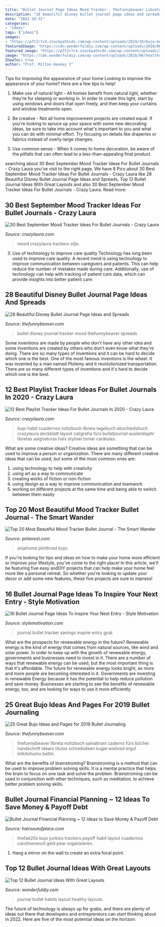 ```yaml
---
title: "Bullet Journal Page Ideas Mood Tracker - Thefunnybeaver Libreta Notizbuch Salvabrani Caderno Fürs Bücher Handschrift Idears Titulos Schreibideen Kugel Wishred Ergul Bitkitohumu Bellet"
description: "28 beautiful disney bullet journal page ideas and spreads"
date: "2022-10-31"
categories:
- "ideas"
tags: ["ideas"]
images:
- "https://p7t2r7c4.stackpathcdn.com/wp-content/uploads/2019/10/bujo-music-spread.jpg"
featuredImage: "https://cdn.wonderfuldiy.com/wp-content/uploads/2016/06/healthy-habits-1024x769.jpg"
featured_image: "https://p7t2r7c4.stackpathcdn.com/wp-content/uploads/2019/09/sept-mood-page.jpg"
image: "https://cdn.wonderfuldiy.com/wp-content/uploads/2016/06/healthy-habits-1024x769.jpg"
ShowToc: true
author: "Prof. Milton Heaney I"
---
```



Tips for improving the appearance of your home
Looking to improve the appearance of your home? Here are a few tips to help!
1. Make use of natural light - All homes benefit from natural light, whether they're for sleeping or working in. In order to create this light, start by using windows and doors that open freely, and then keep your curtains and window treatments open.

2. Be creative - Not all home improvement projects are created equal. If you're looking to spruce up your space with some new decorating ideas, be sure to take into account what's important to you and what you can do with minimal effort. Try focusing on details like draperies or fabrics instead of overly-large changes.

3. Use common sense - When it comes to home decoration, be aware of the pitfalls that can often lead to a less-than-appealing final product.

	

		
searching about 30 Best September Mood Tracker Ideas For Bullet Journals - Crazy Laura you've visit to the right page. We have 8 Pics about 30 Best September Mood Tracker Ideas For Bullet Journals - Crazy Laura like 28 Beautiful Disney Bullet Journal Page Ideas and Spreads, Top 12 Bullet Journal Ideas With Great Layouts and also 30 Best September Mood Tracker Ideas For Bullet Journals - Crazy Laura. Read more:
		
    
## 30 Best September Mood Tracker Ideas For Bullet Journals - Crazy Laura

<img loading=lazy src="https://p7t2r7c4.stackpathcdn.com/wp-content/uploads/2019/09/sept-mood-page.jpg" onerror="this.onerror=null;this.src='https://tse2.mm.bing.net/th?id=OIP.ic_UeclUS7bIetA6rTKNMQHaLH&amp;pid=15.1';" alt="30 Best September Mood Tracker Ideas For Bullet Journals - Crazy Laura">

_Source: crazylaura.com_

>mood crazylaura trackers silje. 

	

3) Use of technology to improve care quality
Technology has long been used to improve care quality. A recent trend is using technology to improve communication between caregivers and patients. This can help reduce the number of mistakes made during care. Additionally, use of technology can help with tracking of patient care data, which can provide insights into better patient care.

    
## 28 Beautiful Disney Bullet Journal Page Ideas And Spreads

<img loading=lazy src="http://thefunnybeaver.com/wp-content/uploads/2018/07/diy-disney-mood-tracker.jpg" onerror="this.onerror=null;this.src='https://tse1.mm.bing.net/th?id=OIP.0r7bQBvPG1k-FcHQhOmxKwHaKI&amp;pid=15.1';" alt="28 Beautiful Disney Bullet Journal Page Ideas and Spreads">

_Source: thefunnybeaver.com_

>bullet disney journal tracker mood thefunnybeaver spreads. 

	

Some inventions are made by people who don't have any other idea and some inventions are created by others who don't even know what they're doing. There are so many types of inventions and it can be hard to decide which one is the best. One of the most famous inventions is the wheel. It was invented by a man named Ptolemy and it revolutionized transportation. There are so many different types of inventions and it's hard to decide which one is the best.

    
## 12 Best Playlist Tracker Ideas For Bullet Journals In 2020 - Crazy Laura

<img loading=lazy src="https://p7t2r7c4.stackpathcdn.com/wp-content/uploads/2019/10/bujo-music-spread.jpg" onerror="this.onerror=null;this.src='https://tse4.mm.bing.net/th?id=OIP.jmFnnvdbaZNfTfKn9evwvwHaLH&amp;pid=15.1';" alt="12 Best Playlist Tracker Ideas For Bullet Journals In 2020 - Crazy Laura">

_Source: crazylaura.com_

>bujo habit cuadernos notizbuch libreta tagebuch abschiedsbuch crazylaura deckblatt layout caligrafia fürs bulletjournal auslandsjahr libretas asignaturas haix stylowi tomar carátulas. 

	

What are some creative ideas?
Creative ideas are something that can be used to improve a person or organization. There are many different creative ideas that can be used, but some of the most common ones are: 
1. using technology to help with creativity 
2. using art as a way to communicate 
3. creating works of fiction or non-fiction 
4. using design as a way to improve communication and teamwork 
5. working on different projects at the same time and being able to switch between them easily 

    
## Top 20 Most Beautiful Mood Tracker Bullet Journal - The Smart Wander

<img loading=lazy src="https://i.pinimg.com/736x/f8/25/5e/f8255efbc6b72be892e68d6f2747222c.jpg" onerror="this.onerror=null;this.src='https://tse3.mm.bing.net/th?id=OIP.C1NT79FeZUHrK77LaGEe1gHaHa&amp;pid=15.1';" alt="Top 20 Most Beautiful Mood Tracker Bullet Journal - The Smart Wander">

_Source: pinterest.com_

>anjahome plinthced bujo. 

	

If you're looking for tips and ideas on how to make your home more efficient or improve your lifestyle, you've come to the right place! In this article, we'll be featuring five easy andDIY projects that can help make your home feel more like a personal retreat. So whether you're looking to update your decor or add some new features, these five projects are sure to impress!

    
## 16 Bullet Journal Page Ideas To Inspire Your Next Entry - Style Motivation

<img loading=lazy src="https://craftsonfire.com/wp-content/uploads/2018/01/bullet-journal-ideas-savings-tracker.jpg" onerror="this.onerror=null;this.src='https://tse4.mm.bing.net/th?id=OIP.24PtIZrITFqYWC6VgINCpQHaLH&amp;pid=15.1';" alt="16 Bullet Journal Page Ideas To Inspire Your Next Entry - Style Motivation">

_Source: stylemotivation.com_

>journal bullet tracker savings inspire entry goal. 

	

What are the prospects for renewable energy in the future?
Renewable energy is the kind of energy that comes from natural sources, like wind and solar power. In order to keep up with the growth of renewable energy, governments and businesses need to invest in it. There are a number of ways that renewable energy can be used, but the most important thing is that it's affordable. 
The future for renewable energy looks bright, as more and more people are becoming interested in it. Governments are investing in renewable Energy because it has the potential to help reduce pollution and save money. Businesses are starting to see the benefits of renewable energy, too, and are looking for ways to use it more efficiently.

    
## 25 Great Bujo Ideas And Pages For 2019 Bullet Journaling

<img loading=lazy src="http://thefunnybeaver.com/wp-content/uploads/2019/01/bujio-pen-test.jpg" onerror="this.onerror=null;this.src='https://tse4.mm.bing.net/th?id=OIP.ADJrfOSGkQA7RG_Nti3kpgHaJ4&amp;pid=15.1';" alt="25 Great Bujo Ideas and Pages for 2019 Bullet Journaling">

_Source: thefunnybeaver.com_

>thefunnybeaver libreta notizbuch salvabrani caderno fürs bücher handschrift idears titulos schreibideen kugel wishred ergul bitkitohumu bellet. 

	

What are the benefits of brainstroming?
Brainstroming is a method that can be used to improve problem solving skills. It is a mental practice that helps the brain to focus on one task and solve the problem. Brainstroming can be used in conjunction with other techniques, such as meditation, to achieve better problem solving skills.

    
## Bullet Journal Financial Planning ~ 12 Ideas To Save Money &amp; Payoff Debt

<img loading=lazy src="https://hairsoutofplace.com/wp-content/uploads/2018/01/bullet-journal-travel-savings.jpg" onerror="this.onerror=null;this.src='https://tse2.mm.bing.net/th?id=OIP.Nm6FhWBtpSwuFOypFF59RAHaJ4&amp;pid=15.1';" alt="Bullet Journal Financial Planning ~ 12 Ideas to Save Money &amp; Payoff Debt">

_Source: hairsoutofplace.com_

>thefab20s bujo junkies trackers payoff habit layout cuadernos carolinevencil geld pear organisieren. 

	

1. Hang a mirror on the wall to create an extra focal point.

    
## Top 12 Bullet Journal Ideas With Great Layouts

<img loading=lazy src="https://cdn.wonderfuldiy.com/wp-content/uploads/2016/06/healthy-habits-1024x769.jpg" onerror="this.onerror=null;this.src='https://tse1.mm.bing.net/th?id=OIP.nNeoWLzINvKb2dPvVqGDUgHaFj&amp;pid=15.1';" alt="Top 12 Bullet Journal Ideas With Great Layouts">

_Source: wonderfuldiy.com_

>journal bullet habits layout healthy layouts. 

	

The future of technology is always up for grabs, and there are plenty of ideas out there that developers and entrepreneurs can start thinking about in 2022. Here are five of the most potential ideas on the horizon:

